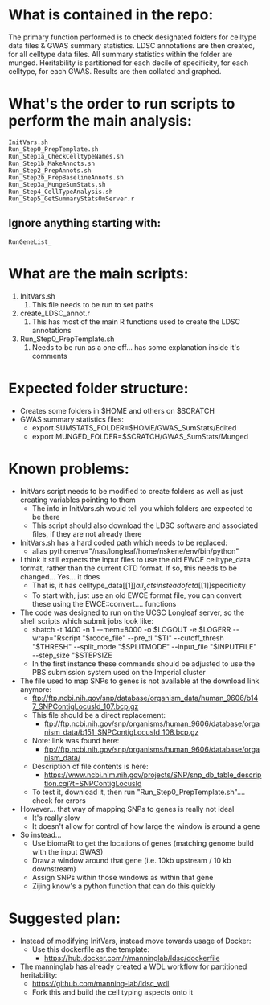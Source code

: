 # What is contained in the repo:
The primary function performed is to check designated folders for celltype data files & GWAS summary statistics. LDSC annotations are then created, for all celltype data files. All summary statistics within the folder are munged. Heritability is partitioned for each decile of specificity, for each celltype, for each GWAS. Results are then collated and graphed.

# What's the order to run scripts to perform the main analysis:
    InitVars.sh
    Run_Step0_PrepTemplate.sh
    Run_Step1a_CheckCelltypeNames.sh
    Run_Step1b_MakeAnnots.sh
    Run_Step2_PrepAnnots.sh
    Run_Step2b_PrepBaselineAnnots.sh
    Run_Step3a_MungeSumStats.sh
    Run_Step4_CellTypeAnalysis.sh
    Run_Step5_GetSummaryStatsOnServer.r

## Ignore anything starting with:
    RunGeneList_

# What are the main scripts:
1. InitVars.sh
    1. This file needs to be run to set paths
2. create_LDSC_annot.r
    1. This has most of the main R functions used to create the LDSC annotations
3. Run_Step0_PrepTemplate.sh
    1. Needs to be run as a one off... has some explanation inside it's comments

# Expected folder structure:
* Creates some folders in $HOME and others on $SCRATCH
* GWAS summary statistics files:
    * export SUMSTATS_FOLDER=$HOME/GWAS_SumStats/Edited
    * export MUNGED_FOLDER=$SCRATCH/GWAS_SumStats/Munged

# Known problems:
* InitVars script needs to be modified to create folders as well as just creating variables pointing to them
    * The info in InitVars.sh would tell you which folders are expected to be there
    * This script should also download the LDSC software and associated files, if they are not already there
* InitVars.sh has a hard coded path which needs to be replaced:
    * alias pythonenv="/nas/longleaf/home/nskene/env/bin/python"
* I think it still expects the input files to use the old EWCE celltype_data format, rather than the current CTD format. If so, this needs to be changed... Yes... it does
    * That is, it has celltype_data[[1]]$all_scts instead of ctd[[1]]$specificity
    * To start with, just use an old EWCE format file, you can convert these using the EWCE::convert.... functions
* The code was designed to run on the UCSC Longleaf server, so the shell scripts which submit jobs look like:
    * sbatch -t 1400 -n 1 --mem=8000 -o $LOGOUT -e $LOGERR --wrap="Rscript "$rcode_file" --pre_tI "$TI" --cutoff_thresh "$THRESH" --split_mode "$SPLITMODE" --input_file "$INPUTFILE" --step_size "$STEPSIZE
    * In the first instance these commands should be adjusted to use the PBS submission system used on the Imperial cluster
* The file used to map SNPs to genes is not available at the download link anymore:
    * ftp://ftp.ncbi.nih.gov/snp/database/organism_data/human_9606/b147_SNPContigLocusId_107.bcp.gz
    * This file should be a direct replacement:
        * ftp://ftp.ncbi.nih.gov/snp/organisms/human_9606/database/organism_data/b151_SNPContigLocusId_108.bcp.gz
    * Note: link was found here:
        * ftp://ftp.ncbi.nih.gov/snp/organisms/human_9606/database/organism_data/
    * Description of file contents is here:
        * https://www.ncbi.nlm.nih.gov/projects/SNP/snp_db_table_description.cgi?t=SNPContigLocusId
    * To test it, download it, then run "Run_Step0_PrepTemplate.sh".... check for errors
* However... that way of mapping SNPs to genes is really not ideal
    * It's really slow
    * It doesn't allow for control of how large the window is around a gene
* So instead...
    * Use biomaRt to get the locations of genes (matching genome build with the input GWAS)
    * Draw a window around that gene (i.e. 10kb upstream / 10 kb downstream)
    * Assign SNPs within those windows as within that gene
    * Zijing know's a python function that can do this quickly

# Suggested plan:
* Instead of modifying InitVars, instead move towards usage of Docker:
    * Use this dockerfile as the template:
        * https://hub.docker.com/r/manninglab/ldsc/dockerfile
* The manninglab has already created a WDL workflow for partitioned heritability:
    * https://github.com/manning-lab/ldsc_wdl
    * Fork this and build the cell typing aspects onto it
